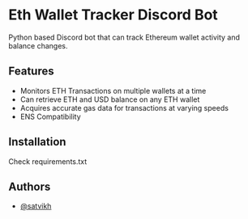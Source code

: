 
# Eth Wallet Tracker Discord Bot

Python based Discord bot that can track Ethereum wallet activity and balance changes.

## Features

- Monitors ETH Transactions on multiple wallets at a time
- Can retrieve ETH and USD balance on any ETH wallet
- Acquires accurate gas data for transactions at varying speeds
- ENS Compatibility





## Installation

Check requirements.txt
## Authors

- [@satvikh](https://www.github.com/satvikh)

